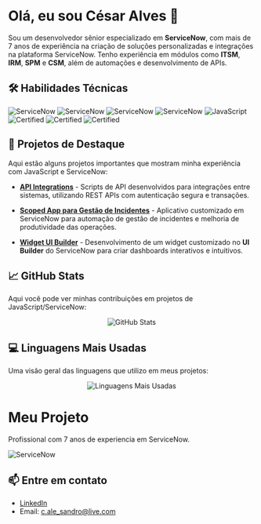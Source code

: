 # Olá, eu sou César Alves 👋

Sou um desenvolvedor sênior especializado em **ServiceNow**, com mais de 7 anos de experiência na criação de soluções personalizadas e integrações na plataforma ServiceNow. Tenho experiência em módulos como **ITSM**, **IRM**, **SPM** e **CSM**, além de automações e desenvolvimento de APIs.

## 🛠 Habilidades Técnicas
![ServiceNow](https://img.shields.io/badge/ServiceNow-ITSM-green?logo=servicenow&logoColor=white)
![ServiceNow](https://img.shields.io/badge/ServiceNow-IRM-green?logo=servicenow&logoColor=white)
![ServiceNow](https://img.shields.io/badge/ServiceNow-SPM-green?logo=servicenow&logoColor=white)
![ServiceNow](https://img.shields.io/badge/ServiceNow-CSM-green?logo=servicenow&logoColor=white)
![JavaScript](https://img.shields.io/badge/Language-JavaScript-yellow?logo=javascript&logoColor=black)
![Certified](https://img.shields.io/badge/Certified-SPOPC-blue?logo=scrum&logoColor=white)
![Certified](https://img.shields.io/badge/Certified-SFPC-blue?logo=scrum&logoColor=white)
![Certified](https://img.shields.io/badge/Certified-Lean-blue?logo=lean&logoColor=white)

## 🚀 Projetos de Destaque
Aqui estão alguns projetos importantes que mostram minha experiência com JavaScript e ServiceNow:

- **[API Integrations](https://github.com/itsmeCALVES/API-Integrations)** - Scripts de API desenvolvidos para integrações entre sistemas, utilizando REST APIs com autenticação segura e transações.
  
- **[Scoped App para Gestão de Incidentes](https://github.com/itsmeCALVES/Scoped-App-Incidents)** - Aplicativo customizado em ServiceNow para automação de gestão de incidentes e melhoria de produtividade das operações.

- **[Widget UI Builder](https://github.com/itsmeCALVES/ServiceNow-UI-Builder)** - Desenvolvimento de um widget customizado no **UI Builder** do ServiceNow para criar dashboards interativos e intuitivos.

## 📈 GitHub Stats
Aqui você pode ver minhas contribuições em projetos de JavaScript/ServiceNow:

<p align="center">
  <img src="https://github-readme-stats.vercel.app/api?username=itsmeCALVES&show_icons=true&theme=radical&hide_border=true" alt="GitHub Stats">
</p>

## 💻 Linguagens Mais Usadas
Uma visão geral das linguagens que utilizo em meus projetos:

<p align="center">
  <img src="https://github-readme-stats.vercel.app/api/top-langs/?username=itsmeCALVES&layout=compact&theme=radical&hide_border=true&token=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" alt="Linguagens Mais Usadas">
</p>


# Meu Projeto
Profissional com 7 anos de experiencia em ServiceNow.

![ServiceNow](https://img.shields.io/badge/ServiceNow-Developer-blue?logo=servicenow&logoColor=white)





## 📫 Entre em contato
- [LinkedIn](https://www.linkedin.com/in/cesaralessandroalves)
- Email: c.ale_sandro@live.com

